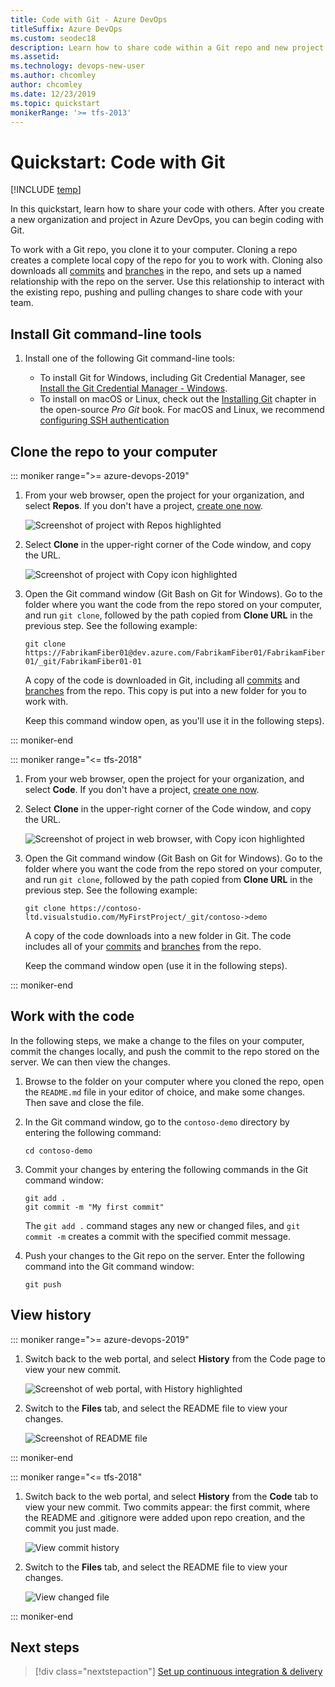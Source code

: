 ```yaml
---
title: Code with Git - Azure DevOps
titleSuffix: Azure DevOps
ms.custom: seodec18
description: Learn how to share code within a Git repo and new project
ms.assetid: 
ms.technology: devops-new-user
ms.author: chcomley
author: chcomley
ms.date: 12/23/2019
ms.topic: quickstart
monikerRange: '>= tfs-2013'
---
```


# Quickstart: Code with Git

[!INCLUDE [temp](../includes/version-vsts-tfs-all-versions.md)]

In this quickstart, learn how to share your code with others. After you create a new organization and project in Azure DevOps, you can begin coding with Git.

To work with a Git repo, you clone it to your computer. Cloning a repo creates a complete local copy of the repo for you to work with. Cloning also downloads all [commits](../repos/git/commits.md) and [branches](../repos/git/branches.md) in the repo, and sets up a named relationship with the repo on the server. Use this relationship to interact with the existing repo, pushing and pulling changes to share code with your team.

## Install Git command-line tools

1. Install one of the following Git command-line tools:

   - To install Git for Windows, including Git Credential Manager, see [Install the Git Credential Manager - Windows](../repos/git/set-up-credential-managers.md#windows).
   - To install on macOS or Linux, check out the [Installing Git](https://git-scm.com/book/en/v2/Getting-Started-Installing-Git) chapter in the open-source _Pro Git_ book. For macOS and Linux, we recommend [configuring SSH authentication](../repos/git/use-ssh-keys-to-authenticate.md)

## Clone the repo to your computer

::: moniker range=">= azure-devops-2019"

1. From your web browser, open the project for your organization, and select **Repos**. If you don't have a project, [create one now](sign-up-invite-teammates.md).

   ![Screenshot of project with Repos highlighted](media/project-select-repos-vert.png)

2. Select **Clone** in the upper-right corner of the Code window, and copy the URL.
  
   ![Screenshot of project with Copy icon highlighted](media/code-with-git-clone-repo.png)

3. Open the Git command window (Git Bash on Git for Windows). Go to the folder where you want the code from the repo stored on your computer, and run `git clone`, followed by the path copied from **Clone URL** in the previous step. See the following example:

   ```
   git clone https://FabrikamFiber01@dev.azure.com/FabrikamFiber01/FabrikamFiber01-01/_git/FabrikamFiber01-01
   ```
  
   A copy of the code is downloaded in Git, including all [commits](../repos/git/commits.md) and [branches](../repos/git/branches.md) from the repo. This copy is put into a new folder for you to work with.

   Keep this command window open, as you'll use it in the following steps).

::: moniker-end

::: moniker range="<= tfs-2018"

1. From your web browser, open the project for your organization, and select **Code**. If you don't have a project, [create one now](sign-up-invite-teammates.md).

2. Select **Clone** in the upper-right corner of the Code window, and copy the URL.

   ![Screenshot of project in web browser, with Copy icon highlighted](media/code-with-git-clone-repo-prev.png)

3. Open the Git command window (Git Bash on Git for Windows). Go to the folder where you want the code from the repo stored on your computer, and run `git clone`, followed by the path copied from **Clone URL** in the previous step. See the following example:

   ```
   git clone https://contoso-ltd.visualstudio.com/MyFirstProject/_git/contoso->demo
   ```
  
   A copy of the code downloads into a new folder in Git. The code includes all of your [commits](../repos/git/commits.md) and [branches](../repos/git/branches.md) from the repo.

   Keep the command window open (use it in the following steps).

::: moniker-end

## Work with the code

In the following steps, we make a change to the files on your computer, commit the changes locally, and push the commit to the repo stored on the server. We can then view the changes.

1. Browse to the folder on your computer where you cloned the repo, open the `README.md` file in your editor of choice, and make some changes. Then save and close the file.

2. In the Git command window, go to the `contoso-demo` directory by entering the following command:

   ```
   cd contoso-demo
   ```

3. Commit your changes by entering the following commands in the Git command window:

   ```
   git add .
   git commit -m "My first commit"
   ```

   The `git add .` command stages any new or changed files, and `git commit -m` creates a commit with the specified commit message.

4. Push your changes to the Git repo on the server. Enter the following command into the Git command window:

   ```
   git push
   ```

## View history

::: moniker range=">= azure-devops-2019"

1. Switch back to the web portal, and select **History** from the Code page to view your new commit.

   ![Screenshot of web portal, with History highlighted](media/code-history-vert.png)

2. Switch to the **Files** tab, and select the README file to view your changes.

   ![Screenshot of README file](media/first-edit-readme-file.png)

::: moniker-end

::: moniker range="<= tfs-2018"

1. Switch back to the web portal, and select **History** from the **Code** tab to view your new commit. Two commits appear: the first commit, where the README and .gitignore were added upon repo creation, and the commit you just made.

   ![View commit history](../repos/git/media/repo-mgmt/commit-push.png)

2. Switch to the **Files** tab, and select the README file to view your changes.

   ![View changed file](../repos/git/media/repo-mgmt/readme-changed-file.png)  

::: moniker-end

## Next steps  

> [!div class="nextstepaction"]
> [Set up continuous integration & delivery](../pipelines/get-started-designer.md?toc=/azure/devops/user-guide/toc.json&bc=/azure/devops/user-guide/breadcrumb/toc.json)

